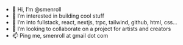 - 👋 Hi, I’m @smenroll
- 👀 I’m interested in building cool stuff
- 🌱 I’m into fullstack, react, nextjs, trpc, tailwind, github, html, css...
- 💞️ I’m looking to collaborate on a project for artists and creators
- 📫 Ping me, smenroll at gmail dot com

<!---
smenroll/smenroll is a ✨ special ✨ repository because its `README.md` (this file) appears on your GitHub profile.
You can click the Preview link to take a look at your changes.
--->
